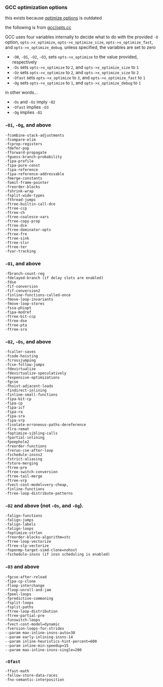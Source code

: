 ### GCC optimization options

this exists because [optimize options](https://gcc.gnu.org/onlinedocs/gcc/Optimize-Options.html) is outdated

the following is from [gcc/opts.cc](https://github.com/gcc-mirror/gcc/blob/master/gcc/opts.cc#L562-L698)

GCC uses four variables internally to decide what to do with the provided `-O` option, `opts->x_optimize`,
`opts->x_optimize_size`, `opts->x_optimize_fast`, and `opts->x_optimize_debug`. unless specified, the
variables are set to zero

 - `-O0`, `-O1`, `-O2`, `-O3`, sets `opts->x_optimize` to the value provided, respectively
 - `-Os` sets `opts->x_optimize` to `2`, and `opts->x_optimize_size` to `1`
 - `-Oz` sets `opts->x_optimize` to `2`, and `opts->x_optimize_size` to `2`
 - `-Ofast` sets `opts->x_optimize` to `3`, and `opts->x_optimize_fast` to `1`
 - `-Og` sets `opts->x_optimize` to `1`, and `opts->x_optimize_debug` to `1`

in other words...

 - `-Os` and `-Oz` imply `-O2`
 - `-Ofast` implies `-O3`
 - `-Og` implies `-O1`

### `-O1`, `-Og`, and above

```
-fcombine-stack-adjustments
-fcompare-elim
-fcprop-registers
-fdefer-pop
-fforward-propagate
-fguess-branch-probability
-fipa-profile
-fipa-pure-const
-fipa-reference
-fipa-reference-addressable
-fmerge-constants
-fomit-frame-pointer
-freorder-blocks
-fshrink-wrap
-fsplit-wide-types
-fthread-jumps
-ftree-builtin-call-dce
-ftree-ccp
-ftree-ch
-ftree-coalesce-vars
-ftree-copy-prop
-ftree-dce
-ftree-dominator-opts
-ftree-fre
-ftree-sink
-ftree-slsr
-ftree-ter
-fvar-tracking
```

### `-O1`, and above

```
-fbranch-count-reg
-fdelayed-branch (if delay slots are enabled)
-fdse
-fif-conversion
-fif-conversion2
-finline-functions-called-once
-fmove-loop-invariants
-fmove-loop-stores
-fssa-phiopt
-fipa-modref
-ftree-bit-ccp
-ftree-dse
-ftree-pta
-ftree-sra
```

### `-O2`, `-Os`, and above

```
-fcaller-saves
-fcode-hoisting
-fcrossjumping
-fcse-follow-jumps
-fdevirtualize
-fdevirtualize-speculatively
-fexpensive-optimizations
-fgcse
-fhoist-adjacent-loads
-findirect-inlining
-finline-small-functions
-fipa-bit-cp
-fipa-cp
-fipa-icf
-fipa-ra
-fipa-sra
-fipa-vrp
-fisolate-erroneous-paths-dereference
-flra-remat
-foptimize-sibling-calls
-fpartial-inlining
-fpeephole2
-freorder-functions
-frerun-cse-after-loop
-fschedule-insns2
-fstrict-aliasing
-fstore-merging
-ftree-pre
-ftree-switch-conversion
-ftree-tail-merge
-ftree-vrp
-fvect-cost-model=very-cheap,
-finline-functions
-ftree-loop-distribute-patterns
```

### `-O2` and above (not `-Os`, and `-Og`).

```
-falign-functions
-falign-jumps
-falign-labels
-falign-loops
-foptimize-strlen
-freorder-blocks-algorithm=stc
-ftree-loop-vectorize
-ftree-slp-vectorize
-fopenmp-target-simd-clone=nohost
-fschedule-insns (if insn scheduling is enabled)
```

### `-O3` and above

```
-fgcse-after-reload
-fipa-cp-clone
-floop-interchange
-floop-unroll-and-jam
-fpeel-loops
-fpredictive-commoning
-fsplit-loops
-fsplit-paths
-ftree-loop-distribution
-ftree-partial-pre
-funswitch-loops
-fvect-cost-model=dynamic
-fversion-loops-for-strides
--param max-inline-insns-auto=30
--param early-inlining-insns-14
--param inline-heuristics-hint-percent=600
--param inline-min-speedup=15
--param max-inline-insns-single=200
```

### `-Ofast`

```
-ffast-math
-fallow-store-data-races
-fno-semantic-interposition
```
